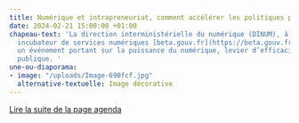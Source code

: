 ```yaml
---
title: Numérique et intrapreneuriat, comment accélérer les politiques publiques ?
date: 2024-02-21 15:00:00 +01:00
chapeau-text: 'La direction interministérielle du numérique (DINUM), à travers son
  incubateur de services numériques [beta.gouv.fr](https://beta.gouv.fr/), organise
  un événement portant sur la puissance du numérique, levier d’efficacité de l’action
  publique. '
une-ou-diaporama:
- image: "/uploads/Image-690fcf.jpg"
  alternative-textuelle: Image décorative
---
```


<div class="lien-important"><p><a href="https://www.numerique.gouv.fr/agenda/numerique-et-intrapreneuriat-comment-accelerer-les-politiques-publiques/">Lire la suite de la page agenda</a></p></div>